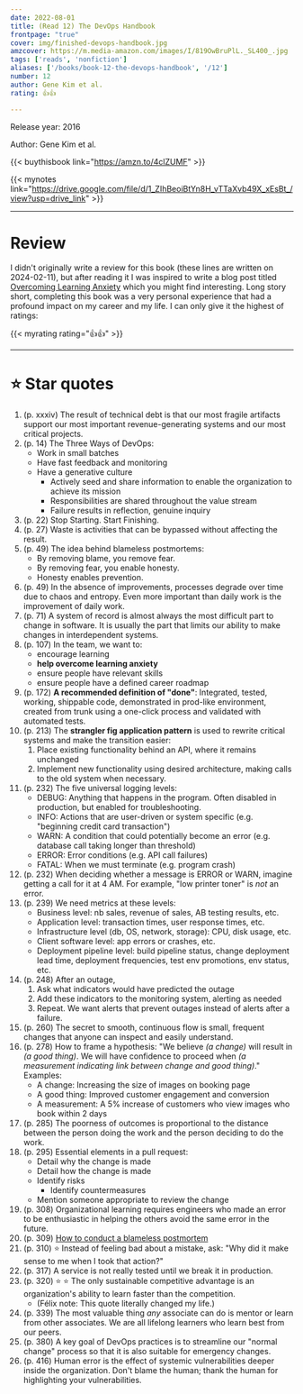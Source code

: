 ```yaml
---
date: 2022-08-01
title: (Read 12) The DevOps Handbook
frontpage: "true"
cover: img/finished-devops-handbook.jpg
amzcover: https://m.media-amazon.com/images/I/819OwBruPlL._SL400_.jpg
tags: ['reads', 'nonfiction']
aliases: ['/books/book-12-the-devops-handbook', '/12']
number: 12
author: Gene Kim et al.
rating: 👍👍

---
```


Release year: 2016

Author: Gene Kim et al.

{{< buythisbook link="https://amzn.to/4clZUMF" >}}

{{< mynotes link="https://drive.google.com/file/d/1_ZIhBeoiBtYn8H_vTTaXvb49X_xEsBt_/view?usp=drive_link" >}}

---

# Review

I didn't originally write a review for this book (these lines are written on 2024-02-11), but after reading it I was
inspired to write a blog post titled [Overcoming Learning
Anxiety](/overcoming-learning-anxiety) which you might find interesting.
Long story short, completing this book was a very personal experience
that had a profound impact on my career and my life. I can only give it
the highest of ratings:

{{< myrating rating="👍👍" >}}

---

# :star: Star quotes

1. (p. xxxiv) The result of technical debt is that our most fragile
   artifacts support our most important revenue-generating systems and
   our most critical projects.
1. (p. 14) The Three Ways of DevOps:
    - Work in small batches
    - Have fast feedback and monitoring
    - Have a generative culture
        - Actively seed and share information to enable the organization
          to achieve its mission
        - Responsibilities are shared throughout the value stream
        - Failure results in reflection, genuine inquiry
1. (p. 22) Stop Starting. Start Finishing.
1. (p. 27) Waste is activities that can be bypassed without affecting
   the result.
1. (p. 49) The idea behind blameless postmortems:
    - By removing blame, you remove fear.
    - By removing fear, you enable honesty.
    - Honesty enables prevention.
1. (p. 49) In the absence of improvements, processes degrade over time
   due to chaos and entropy. Even more important than daily work is the
   improvement of daily work.
1. (p. 71) A system of record is almost always the most difficult part
   to change in software. It is usually the part that limits our ability
   to make changes in interdependent systems.
1. (p. 107) In the team, we want to:
    - encourage learning
    - **help overcome learning anxiety**
    - ensure people have relevant skills
    - ensure people have a defined career roadmap
1. (p. 172) **A recommended definition of "done"**: Integrated, tested,
   working, shippable code, demonstrated in prod-like environment, created from
   trunk using a one-click process and validated with automated tests.
1. (p. 213) The **strangler fig application pattern** is used to rewrite
   critical systems and make the transition easier:
    1. Place existing functionality behind an API, where it remains
       unchanged
    1. Implement new functionality using desired architecture, making
       calls to the old system when necessary.
1. (p. 232) The five universal logging levels:
    - DEBUG: Anything that happens in the program. Often disabled in
      production, but enabled for troubleshooting.
    - INFO: Actions that are user-driven or system specific (e.g.
      "beginning credit card transaction")
    - WARN: A condition that could potentially become an error (e.g.
      database call taking longer than threshold)
    - ERROR: Error conditions (e.g. API call failures)
    - FATAL: When we must terminate (e.g. program crash)
1. (p. 232) When deciding whether a message is ERROR or WARN, imagine
   getting a call for it at 4 AM. For example, "low printer toner" is
   *not* an error.
1. (p. 239) We need metrics at these levels:
    - Business level: nb sales, revenue of sales, AB testing results,
      etc.
    - Application level: transaction times, user response times, etc.
    - Infrastructure level (db, OS, network, storage): CPU, disk usage,
      etc.
    - Client software level: app errors or crashes, etc.
    - Deployment pipeline level: build pipeline status, change
      deployment lead time, deployment frequencies, test env promotions,
      env status, etc.
1. (p. 248) After an outage,
    1. Ask what indicators would have predicted the outage
    1. Add these indicators to the monitoring system, alerting as needed
    1. Repeat. We want alerts that prevent outages instead of alerts
       after a failure.
1. (p. 260) The secret to smooth, continuous flow is small, frequent
   changes that anyone can inspect and easily understand.
1. (p. 278) How to frame a hypothesis: "We believe *(a change)* will
   result in *(a good thing)*. We will have confidence to proceed when
   *(a measurement indicating link between change and good thing)*."
   Examples:
    - A change: Increasing the size of images on booking page
    - A good thing: Improved customer engagement and conversion
    - A measurement: A 5% increase of customers who view images who book
      within 2 days
1. (p. 285) The poorness of outcomes is proportional to the distance
   between the person doing the work and the person deciding to do the
   work.
1. (p. 295) Essential elements in a pull request:
    - Detail why the change is made
    - Detail how the change is made
    - Identify risks
        - Identify countermeasures
    - Mention someone appropriate to review the change
1. (p. 308) Organizational learning requires engineers who made an error
   to be enthusiastic in helping the others avoid the same error in the
   future.
1. (p. 309) [How to conduct a blameless
   postmortem](https://gitlab.com/felleg/blameless-postmortems)
1. (p. 310) :star: Instead of feeling bad about a mistake, ask: "Why did
   it make sense to me when I took that action?"
1. (p. 317) A service is not really tested until we break it in
   production.
1. (p. 320) :star: :star: The only sustainable competitive advantage is an
   organization's ability to learn faster than the competition.
    - (Félix note: This quote literally changed my life.)
1. (p. 339) The most valuable thing *any* associate can do is mentor or
   learn from other associates. We are all lifelong learners who learn
   best from our peers.
1. (p. 380) A key goal of DevOps practices is to streamline our "normal
   change" process so that it is also suitable for emergency changes.
1. (p. 416) Human error is the effect of systemic vulnerabilities deeper
   inside the organization. Don't blame the human; thank the human for
   highlighting your vulnerabilities.
